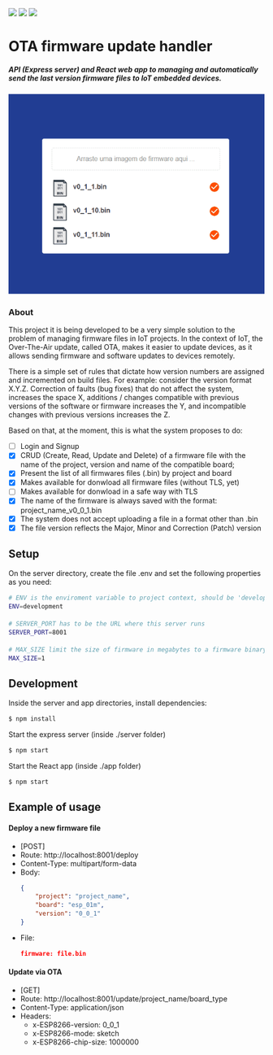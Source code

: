 <p align="">
    <a alt="Node">
        <img src="https://img.shields.io/badge/Node.js-v12.14.1-green.svg" />
    </a>
    <a alt="React">
        <img src="https://img.shields.io/badge/React-v16.8.6-9cf.svg" />
    </a>     
    <a alt="Docker">
        <img src="https://img.shields.io/badge/Docker-v19.03.8-blue.svg" />
    </a>
</p>

# OTA firmware update handler

##### API (Express server) and React web app to managing and automatically send the last version firmware files to IoT embedded devices.

![](./docs/images/demo.gif)

### About

This project it is being developed to be a very simple solution to the problem of managing firmware files in IoT projects. In the context of IoT, the Over-The-Air update, called OTA, makes it easier to update devices, as it allows sending firmware and software updates to devices remotely.

There is a simple set of rules that dictate how version numbers are assigned and incremented on build files. For example: consider the version format X.Y.Z. Correction of faults (bug fixes) that do not affect the system, increases the space X, additions / changes compatible with previous versions of the software or firmware increases the Y, and incompatible changes with previous versions increases the Z.

Based on that, at the moment, this is what the system proposes to do:

- [ ] Login and Signup
- [x] CRUD (Create, Read, Update and Delete) of a firmware file with the name of the project, version and name of the compatible board;
- [x] Present the list of all firmwares files (.bin) by project and board
- [x] Makes available for donwload all firmware files (without TLS, yet)
- [ ] Makes available for donwload in a safe way with TLS
- [x] The name of the firmware is always saved with the format: project_name_v0_0_1.bin
- [x] The system does not accept uploading a file in a format other than .bin
- [x] The file version reflects the Major, Minor and Correction (Patch) version

## Setup

On the server directory, create the file .env and set the following properties as you need:

``` bash
# ENV is the enviroment variable to project context, should be 'development' or 'production'
ENV=development

# SERVER_PORT has to be the URL where this server runs
SERVER_PORT=8001

# MAX_SIZE limit the size of firmware in megabytes to a firmware binary deployed
MAX_SIZE=1
```

## Development

Inside the server and app directories, install dependencies:
``` bash
$ npm install
```

Start the express server (inside ./server folder)
``` bash 
$ npm start
```

Start the React app (inside ./app folder)
``` bash 
$ npm start
```

## Example of usage

#### Deploy a new firmware file

- [POST]
- Route: http://localhost:8001/deploy
- Content-Type: multipart/form-data
- Body:
    ```JSON
    {
        "project": "project_name",
        "board": "esp_01m",  
        "version": "0_0_1" 
    }
    ```
- File: 
    ``` JSON
    firmware: file.bin
    ```

#### Update via OTA

- [GET]
- Route: http://localhost:8001/update/project_name/board_type
- Content-Type: application/json
- Headers:
    - x-ESP8266-version: 0_0_1
    - x-ESP8266-mode: sketch
    - x-ESP8266-chip-size: 1000000